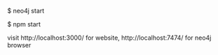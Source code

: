 $ neo4j start

$ npm start

visit http://localhost:3000/ for website, http://localhost:7474/ for neo4j browser 
